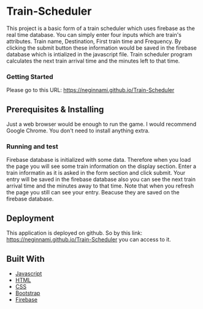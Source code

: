 # Train-Scheduler

This project is a basic form of a train scheduler which uses firebase as the real time database. You can simply enter four inputs which are train's attributes. Train name, Destination, First train time and Frequency. By clicking the submit button these information would be saved in the firebase database which is intialized in the javascript file. Train scheduler program calculates the next train arrival time and the minutes left to that time. 

### Getting Started 

Please go to this URL: https://neginnami.github.io/Train-Scheduler

## Prerequisites & Installing

Just a web browser would be enough to run the game. I would recommend Google Chrome. You don't need to install anything extra.
 
### Running and test

Firebase database is initialized with some data. Therefore when you load the page you will see some train information on the display section. Enter a train informatin as it is asked in the form section and click submit. Your entry will be saved in the firebase database also you can see the next train arrival time and the minutes away to that time. Note that when you refresh the page you still can see your entry. Beacuse they are saved on the firebase database.  


## Deployment

This application is deployed on github. So by this link: https://neginnami.github.io/Train-Scheduler you can access to it.

## Built With

* [Javascript](https://www.javascript.com/)
* [HTML](https://en.wikipedia.org/wiki/HTML)
* [CSS](https://en.wikipedia.org/wiki/Cascading_Style_Sheets)
* [Bootstrap](http://getbootstrap.com/)
* [Firebase](https://firebase.google.com/)

